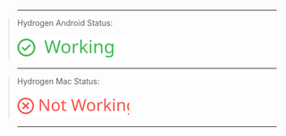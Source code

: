<!-- SVGs for Status -->
[Working]: https://raw.githubusercontent.com/FRX397/GitHub-Markdown/main/blockquotes/badge/dark-theme/working.svg

[Not Working]: https://raw.githubusercontent.com/FRX397/GitHub-Markdown/main/blockquotes/badge/dark-theme/Nw.svg

> ___

> Hydrogen Android Status:
>
> ![Working]

> ___

> Hydrogen Mac Status:
>
> ![Not Working]

> ___ 

